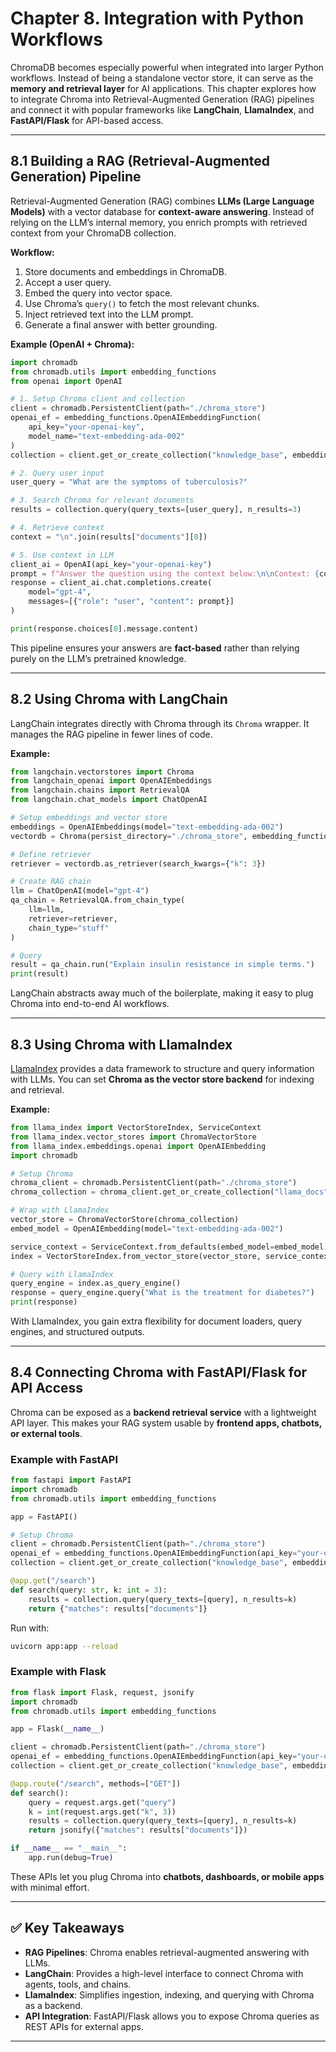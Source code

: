 # **Chapter 8. Integration with Python Workflows**

ChromaDB becomes especially powerful when integrated into larger Python workflows. Instead of being a standalone vector store, it can serve as the **memory and retrieval layer** for AI applications. This chapter explores how to integrate Chroma into Retrieval-Augmented Generation (RAG) pipelines and connect it with popular frameworks like **LangChain**, **LlamaIndex**, and **FastAPI/Flask** for API-based access.

---

## 8.1 Building a RAG (Retrieval-Augmented Generation) Pipeline

Retrieval-Augmented Generation (RAG) combines **LLMs (Large Language Models)** with a vector database for **context-aware answering**. Instead of relying on the LLM’s internal memory, you enrich prompts with retrieved context from your ChromaDB collection.

**Workflow:**

1. Store documents and embeddings in ChromaDB.
2. Accept a user query.
3. Embed the query into vector space.
4. Use Chroma’s `query()` to fetch the most relevant chunks.
5. Inject retrieved text into the LLM prompt.
6. Generate a final answer with better grounding.

**Example (OpenAI + Chroma):**

```python
import chromadb
from chromadb.utils import embedding_functions
from openai import OpenAI

# 1. Setup Chroma client and collection
client = chromadb.PersistentClient(path="./chroma_store")
openai_ef = embedding_functions.OpenAIEmbeddingFunction(
    api_key="your-openai-key",
    model_name="text-embedding-ada-002"
)
collection = client.get_or_create_collection("knowledge_base", embedding_function=openai_ef)

# 2. Query user input
user_query = "What are the symptoms of tuberculosis?"

# 3. Search Chroma for relevant documents
results = collection.query(query_texts=[user_query], n_results=3)

# 4. Retrieve context
context = "\n".join(results["documents"][0])

# 5. Use context in LLM
client_ai = OpenAI(api_key="your-openai-key")
prompt = f"Answer the question using the context below:\n\nContext: {context}\n\nQuestion: {user_query}"
response = client_ai.chat.completions.create(
    model="gpt-4",
    messages=[{"role": "user", "content": prompt}]
)

print(response.choices[0].message.content)
```

This pipeline ensures your answers are **fact-based** rather than relying purely on the LLM’s pretrained knowledge.

---

## 8.2 Using Chroma with LangChain

LangChain integrates directly with Chroma through its `Chroma` wrapper. It manages the RAG pipeline in fewer lines of code.

**Example:**

```python
from langchain.vectorstores import Chroma
from langchain_openai import OpenAIEmbeddings
from langchain.chains import RetrievalQA
from langchain.chat_models import ChatOpenAI

# Setup embeddings and vector store
embeddings = OpenAIEmbeddings(model="text-embedding-ada-002")
vectordb = Chroma(persist_directory="./chroma_store", embedding_function=embeddings)

# Define retriever
retriever = vectordb.as_retriever(search_kwargs={"k": 3})

# Create RAG chain
llm = ChatOpenAI(model="gpt-4")
qa_chain = RetrievalQA.from_chain_type(
    llm=llm,
    retriever=retriever,
    chain_type="stuff"
)

# Query
result = qa_chain.run("Explain insulin resistance in simple terms.")
print(result)
```

LangChain abstracts away much of the boilerplate, making it easy to plug Chroma into end-to-end AI workflows.

---

## 8.3 Using Chroma with LlamaIndex

[LlamaIndex](https://www.llamaindex.ai/) provides a data framework to structure and query information with LLMs. You can set **Chroma as the vector store backend** for indexing and retrieval.

**Example:**

```python
from llama_index import VectorStoreIndex, ServiceContext
from llama_index.vector_stores import ChromaVectorStore
from llama_index.embeddings.openai import OpenAIEmbedding
import chromadb

# Setup Chroma
chroma_client = chromadb.PersistentClient(path="./chroma_store")
chroma_collection = chroma_client.get_or_create_collection("llama_docs")

# Wrap with LlamaIndex
vector_store = ChromaVectorStore(chroma_collection)
embed_model = OpenAIEmbedding(model="text-embedding-ada-002")

service_context = ServiceContext.from_defaults(embed_model=embed_model)
index = VectorStoreIndex.from_vector_store(vector_store, service_context=service_context)

# Query with LlamaIndex
query_engine = index.as_query_engine()
response = query_engine.query("What is the treatment for diabetes?")
print(response)
```

With LlamaIndex, you gain extra flexibility for document loaders, query engines, and structured outputs.

---

## 8.4 Connecting Chroma with FastAPI/Flask for API Access

Chroma can be exposed as a **backend retrieval service** with a lightweight API layer. This makes your RAG system usable by **frontend apps, chatbots, or external tools**.

### Example with FastAPI

```python
from fastapi import FastAPI
import chromadb
from chromadb.utils import embedding_functions

app = FastAPI()

# Setup Chroma
client = chromadb.PersistentClient(path="./chroma_store")
openai_ef = embedding_functions.OpenAIEmbeddingFunction(api_key="your-openai-key")
collection = client.get_or_create_collection("knowledge_base", embedding_function=openai_ef)

@app.get("/search")
def search(query: str, k: int = 3):
    results = collection.query(query_texts=[query], n_results=k)
    return {"matches": results["documents"]}
```

Run with:

```bash
uvicorn app:app --reload
```

### Example with Flask

```python
from flask import Flask, request, jsonify
import chromadb
from chromadb.utils import embedding_functions

app = Flask(__name__)

client = chromadb.PersistentClient(path="./chroma_store")
openai_ef = embedding_functions.OpenAIEmbeddingFunction(api_key="your-openai-key")
collection = client.get_or_create_collection("knowledge_base", embedding_function=openai_ef)

@app.route("/search", methods=["GET"])
def search():
    query = request.args.get("query")
    k = int(request.args.get("k", 3))
    results = collection.query(query_texts=[query], n_results=k)
    return jsonify({"matches": results["documents"]})

if __name__ == "__main__":
    app.run(debug=True)
```

These APIs let you plug Chroma into **chatbots, dashboards, or mobile apps** with minimal effort.

---

## ✅ Key Takeaways

* **RAG Pipelines**: Chroma enables retrieval-augmented answering with LLMs.
* **LangChain**: Provides a high-level interface to connect Chroma with agents, tools, and chains.
* **LlamaIndex**: Simplifies ingestion, indexing, and querying with Chroma as a backend.
* **API Integration**: FastAPI/Flask allows you to expose Chroma queries as REST APIs for external apps.

---


